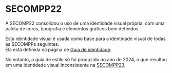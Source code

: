 # SECOMPP22

A SECOMP22 consolidou o uso de uma identidade visual própria, com uma paleta de cores, tipografia e elementos gráficos bem definidos.

Esta identidade visual é usada como base para a identidade visual de todas as SECOMPPs seguintes.  
Ela está definida na página de [Guia de identidade](docs/knowledge-base/SECOMPP/Guias-de-estilo/Guia-de-identidade.mdx).

No entanto, o guia de estilo só foi produzido no ano de 2024, o que resultou em uma identidade visual inconsistente na [SECOMPP23](./SECOMPP23.md).
